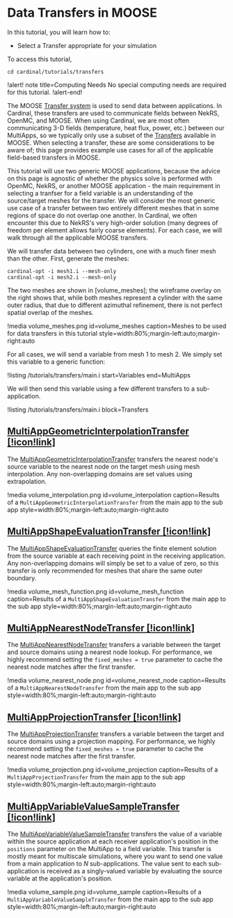 # Data Transfers in MOOSE

In this tutorial, you will learn how to:

- Select a Transfer appropriate for your simulation

To access this tutorial,

```
cd cardinal/tutorials/transfers
```

!alert! note title=Computing Needs
No special computing needs are required for this tutorial.
!alert-end!

The MOOSE [Transfer system](https://mooseframework.inl.gov/syntax/Transfers/index.html)
is used to send data between applications. In Cardinal, these transfers are used to
communicate fields between NekRS, OpenMC, and MOOSE. When using Cardinal, we are most often
communicating 3-D fields (temperature, heat flux, power, etc.) between our MultiApps, so
we typically only use a subset of the [Transfers](https://mooseframework.inl.gov/syntax/Transfers/index.html)
available in MOOSE. When selecting a transfer, these are some considerations to be aware of;
this page provides example use cases for all of the applicable field-based transfers in MOOSE.

This tutorial will use two generic MOOSE applications, because the advice on this page is
agnostic of whether the physics solve is performed with OpenMC, NekRS, or another MOOSE
application - the main requirement in selecting a tranfser for a field variable is an
understanding of the source/target meshes for the transfer. We will consider the most generic
use case of a transfer between two entirely different meshes that in some regions of space
do not overlap one another. In Cardinal,
we often encounter this due to NekRS's very high-order
solution (many degrees of freedom per element allows fairly coarse elements).
For each case, we will walk through all the applicable MOOSE transfers.

We will transfer data between two cylinders, one with
a much finer mesh than the other. First, generate the meshes:

```
cardinal-opt -i mesh1.i --mesh-only
cardinal-opt -i mesh2.i --mesh-only
```

The two meshes are shown in [volume_meshes]; the wireframe overlay on the right shows that,
while both meshes represent a cylinder with the same outer radius, that due to different
azimuthal refinement, there is not perfect spatial overlap of the meshes.

!media volume_meshes.png
  id=volume_meshes
  caption=Meshes to be used for data transfers in this tutorial
  style=width:80%;margin-left:auto;margin-right:auto

For all cases,
we will send a variable from mesh 1 to mesh 2. We simply set this variable to a generic function:

!listing /tutorials/transfers/main.i
  start=Variables
  end=MultiApps

We will then send this variable using a few different transfers to a sub-application.

!listing /tutorials/transfers/main.i
  block=Transfers

## [MultiAppGeometricInterpolationTransfer [!icon!link]](https://mooseframework.inl.gov/source/transfers/MultiAppGeometricInterpolationTransfer.html)

The [MultiAppGeometricInterpolationTransfer](https://mooseframework.inl.gov/source/transfers/MultiAppGeometricInterpolationTransfer.html) transfers the nearest node's source variable to the nearest node on the target mesh
using mesh interpolation. Any non-overlapping domains are set values using extrapolation.

!media volume_interpolation.png
  id=volume_interpolation
  caption=Results of a `MultiAppGeometricInterpolationTransfer` from the main app to the sub app
  style=width:80%;margin-left:auto;margin-right:auto

## [MultiAppShapeEvaluationTransfer [!icon!link]](https://mooseframework.inl.gov/source/transfers/MultiAppShapeEvaluationTransfer.html)

The [MultiAppShapeEvaluationTransfer](https://mooseframework.inl.gov/source/transfers/MultiAppShapeEvaluationTransfer.html)
queries the finite element solution from the source variable at each receiving point in
the receiving application. Any non-overlapping domains will simply be set to a value of zero,
so this transfer is only recommended for meshes that share the same outer boundary.

!media volume_mesh_function.png
  id=volume_mesh_function
  caption=Results of a `MultiAppShapeEvaluationTransfer` from the main app to the sub app
  style=width:80%;margin-left:auto;margin-right:auto

## [MultiAppNearestNodeTransfer [!icon!link]](https://mooseframework.inl.gov/source/transfers/MultiAppNearestNodeTransfer.html)

The [MultiAppNearestNodeTransfer](https://mooseframework.inl.gov/source/transfers/MultiAppNearestNodeTransfer.html) transfers a variable between the target and source domains using a nearest node lookup.
For performance, we highly recommend setting the `fixed_meshes = true` parameter to cache
the nearest node matches after the first transfer.

!media volume_nearest_node.png
  id=volume_nearest_node
  caption=Results of a `MultiAppNearestNodeTransfer` from the main app to the sub app
  style=width:80%;margin-left:auto;margin-right:auto

## [MultiAppProjectionTransfer [!icon!link]](https://mooseframework.inl.gov/source/transfers/MultiAppProjectionTransfer.html)

The [MultiAppProjectionTransfer](https://mooseframework.inl.gov/source/transfers/MultiAppProjectionTransfer.html) transfers a variable between the target and source domains using a projection mapping.
For performance, we highly recommend setting the `fixed_meshes = true` parameter to cache
the nearest node matches after the first transfer.

!media volume_projection.png
  id=volume_projection
  caption=Results of a `MultiAppProjectionTransfer` from the main app to the sub app
  style=width:80%;margin-left:auto;margin-right:auto

## [MultiAppVariableValueSampleTransfer [!icon!link]](https://mooseframework.inl.gov/source/transfers/MultiAppVariableValueSampleTransfer.html)

The [MultiAppVariableValueSampleTransfer](https://mooseframework.inl.gov/source/transfers/MultiAppVariableValueSampleTransfer.html) transfers the value of a variable within the source application at each
receiver application's position in the `positions` parameter on the MultiApp to a field variable.
This transfer is mostly meant for multiscale simulations, where you want to send one value from a
main application to $N$ sub-applications. The value sent to each sub-application is received as a
singly-valued variable by evaluating the source variable at the application's position.

!media volume_sample.png
  id=volume_sample
  caption=Results of a `MultiAppVariableValueSampleTransfer` from the main app to the sub app
  style=width:80%;margin-left:auto;margin-right:auto
